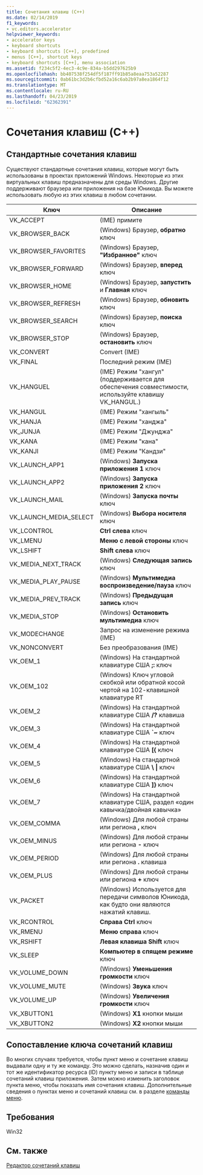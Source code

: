 ```yaml
---
title: Сочетания клавиш (C++)
ms.date: 02/14/2019
f1_keywords:
- vc.editors.accelerator
helpviewer_keywords:
- accelerator keys
- keyboard shortcuts
- keyboard shortcuts [C++], predefined
- menus [C++], shortcut keys
- keyboard shortcuts [C++], menu association
ms.assetid: f234c5f2-4ec3-4c9e-834a-b5dd297625b9
ms.openlocfilehash: bb407538f254df5f187ff91b85a8eaa753a52287
ms.sourcegitcommit: 0ab61bc3d2b6cfbd52a16c6ab2b97a8ea1864f12
ms.translationtype: MT
ms.contentlocale: ru-RU
ms.lasthandoff: 04/23/2019
ms.locfileid: "62362391"
---
```

# <a name="accelerator-keys-c"></a>Сочетания клавиш (C++)

## <a name="predefined-accelerator-keys"></a>Стандартные сочетания клавиш

Существуют стандартные сочетания клавиш, которые могут быть использованы в проектах приложений Windows. Некоторые из этих виртуальных клавиш предназначены для среды Windows. Другие поддерживают браузера или приложения на базе Юникода. Вы можете использовать любую из этих клавиш в любом сочетании.

|Ключ|Описание|
|---------|-----------------|
|VK_ACCEPT|(IME) примите|
|VK_BROWSER_BACK|(Windows) Браузер, **обратно** ключ|
|VK_BROWSER_FAVORITES|(Windows) Браузер, **"Избранное"** ключ|
|VK_BROWSER_FORWARD|(Windows) Браузер, **вперед** ключ|
|VK_BROWSER_HOME|(Windows) Браузер, **запустить** и **Главная** ключ|
|VK_BROWSER_REFRESH|(Windows) Браузер, **обновить** ключ|
|VK_BROWSER_SEARCH|(Windows) Браузер, **поиска** ключ|
|VK_BROWSER_STOP|(Windows) Браузер, **остановить** ключ|
|VK_CONVERT|Convert (IME)|
|VK_FINAL|Последний режим (IME)|
|VK_HANGUEL|(IME) Режим "хангул" (поддерживается для обеспечения совместимости, используйте клавишу VK_HANGUL.)|
|VK_HANGUL|(IME) Режим "хангыль"|
|VK_HANJA|(IME) Режим "ханджа"|
|VK_JUNJA|(IME) Режим "Джунджа"|
|VK_KANA|(IME) Режим "кана"|
|VK_KANJI|(IME) Режим "Кандзи"|
|VK_LAUNCH_APP1|(Windows) **Запуска приложения 1** ключ|
|VK_LAUNCH_APP2|(Windows) **Запуска приложения 2** ключ|
|VK_LAUNCH_MAIL|(Windows) **Запуска почты** ключ|
|VK_LAUNCH_MEDIA_SELECT|(Windows) **Выбора носителя** ключ|
|VK_LCONTROL|**Ctrl слева** ключ|
|VK_LMENU|**Меню с левой стороны** ключ|
|VK_LSHIFT|**Shift слева** ключ|
|VK_MEDIA_NEXT_TRACK|(Windows) **Следующая запись** ключ|
|VK_MEDIA_PLAY_PAUSE|(Windows) **Мультимедиа воспроизведение/пауза** ключ|
|VK_MEDIA_PREV_TRACK|(Windows) **Предыдущая запись** ключ|
|VK_MEDIA_STOP|(Windows) **Остановить мультимедиа** ключ|
|VK_MODECHANGE|Запрос на изменение режима (IME)|
|VK_NONCONVERT|Без преобразования (IME)|
|VK_OEM_1|(Windows) На стандартной клавиатуре США **;:** ключ|
|VK_OEM_102|(Windows) Ключ угловой скобкой или обратной косой чертой на 102-клавишной клавиатуре RT|
|VK_OEM_2|(Windows) На стандартной клавиатуре США **/?** клавиша|
|VK_OEM_3|(Windows) На стандартной клавиатуре США **`~** ключ|
|VK_OEM_4|(Windows) На стандартной клавиатуре США **[{** ключ|
|VK_OEM_5|(Windows) На стандартной клавиатуре США **\\ &#124;** ключ|
|VK_OEM_6|(Windows) На стандартной клавиатуре США **]}** ключ|
|VK_OEM_7|(Windows) На стандартной клавиатуре США, раздел «один кавычка/двойная кавычка»|
|VK_OEM_COMMA|(Windows) Для любой страны или региона **,** ключ|
|VK_OEM_MINUS|(Windows) Для любой страны или региона **-** ключ|
|VK_OEM_PERIOD|(Windows) Для любой страны или региона **.** клавиша|
|VK_OEM_PLUS|(Windows) Для любой страны или региона **+** ключ|
|VK_PACKET|(Windows) Используется для передачи символов Юникода, как будто они являются нажатий клавиш.|
|VK_RCONTROL|**Справа Ctrl** ключ|
|VK_RMENU|**Меню справа** ключ|
|VK_RSHIFT|**Левая клавиша Shift** ключ|
|VK_SLEEP|**Компьютер в спящем режиме** ключ|
|VK_VOLUME_DOWN|(Windows) **Уменьшения громкости** ключ|
|VK_VOLUME_MUTE|(Windows) **Звука** ключ|
|VK_VOLUME_UP|(Windows) **Увеличения громкости** ключ|
|VK_XBUTTON1|(Windows) **X1** кнопки мыши|
|VK_XBUTTON2|(Windows) **X2** кнопки мыши|

## <a name="accelerator-key-association"></a>Сопоставление ключа сочетаний клавиш

Во многих случаях требуется, чтобы пункт меню и сочетание клавиш выдавали одну и ту же команду. Это можно сделать, назначив один и тот же идентификатор ресурса (ID) пункту меню и записи в таблице сочетаний клавиш приложения. Затем можно изменить заголовок пункта меню, чтобы показать имя сочетания клавиш. Дополнительные сведения о пунктах меню и сочетаний клавиш см. в разделе [команды меню](../windows/associating-a-menu-command-with-an-accelerator-key.md).

## <a name="requirements"></a>Требования

Win32

## <a name="see-also"></a>См. также

[Редактор сочетаний клавиш](../windows/accelerator-editor.md)<br/>